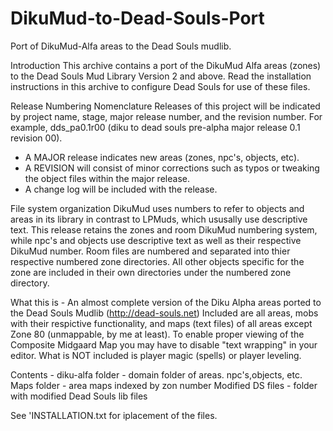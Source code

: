 DikuMud-to-Dead-Souls-Port
==========================

Port of DikuMud-Alfa areas to the Dead Souls mudlib.

Introduction
This archive contains a port of the DikuMud Alfa areas (zones)
to the Dead Souls Mud Library Version 2 and above.
Read the installation instructions in this archive to configure 
Dead Souls for use of these files.

Release Numbering Nomenclature
Releases of this project will be indicated by project name, stage,
major release number, and the revision number. For example, 
dds_pa0.1r00 (diku to dead souls pre-alpha major release 0.1 revision 00).
- A MAJOR release indicates new areas (zones, npc's, objects, etc). 
- A REVISION will consist of minor corrections such as typos or tweaking
  the object files within the major release.
- A change log will be included with the release.

File system organization
DikuMud uses numbers to refer to objects and areas in its library in contrast
to LPMuds, which ususally use descriptive text. This release retains the zones
and room DikuMud numbering system, while npc's and objects use descriptive text 
as well as their respective DikuMud number. Room files are numbered and separated
into thier respective numbered zone directories. All other objects specific
for the zone are included in their own directories under the numbered zone directory.

What this is -
An almost complete version of the Diku Alpha areas
ported to the Dead Souls Mudlib (http://dead-souls.net)
Included are all areas, mobs with their respictive functionality,
and maps (text files) of all areas except Zone 80 (unmappable, 
by me at least). To enable proper viewing of the Composite
Midgaard Map you may have to disable "text wrapping" in your
editor. What is NOT included is player magic (spells) or player leveling.

Contents -
diku-alfa folder - domain folder of areas. npc's,objects, etc.
Maps folder - area maps indexed by zon number
Modified DS files - folder with modified Dead Souls lib files

See 'INSTALLATION.txt for iplacement of the files.
